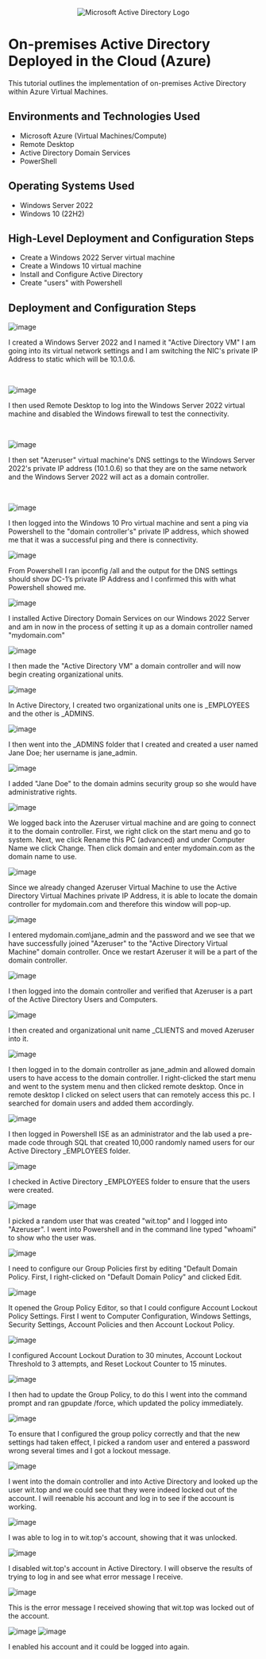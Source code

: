 <p align="center">
<img src="https://i.imgur.com/pU5A58S.png" alt="Microsoft Active Directory Logo"/>
</p>

<h1>On-premises Active Directory Deployed in the Cloud (Azure)</h1>
This tutorial outlines the implementation of on-premises Active Directory within Azure Virtual Machines.<br />




<h2>Environments and Technologies Used</h2>

- Microsoft Azure (Virtual Machines/Compute)
- Remote Desktop
- Active Directory Domain Services
- PowerShell

<h2>Operating Systems Used </h2>

- Windows Server 2022
- Windows 10 (22H2)

<h2>High-Level Deployment and Configuration Steps</h2>

- Create a Windows 2022 Server virtual machine
- Create a Windows 10 virtual machine
- Install and Configure Active Directory
- Create "users" with Powershell

<h2>Deployment and Configuration Steps</h2>

![image](https://github.com/user-attachments/assets/b4103fc3-8e16-4893-a1d4-f60ceaddd615)

I created a Windows Server 2022 and I named it "Active Directory VM" I am going into its virtual network settings and I am switching the NIC's private IP Address to static which will be 10.1.0.6.
</p>
<br />

![image](https://github.com/user-attachments/assets/4bb6dcc9-4e80-4a9c-936e-f0abbc07029a)

I then used Remote Desktop to log into the Windows Server 2022 virtual machine and disabled the Windows firewall to test the connectivity. 
</p>
<br />

![image](https://github.com/user-attachments/assets/5e0235fb-4a06-4afa-9ea7-39063a4cf2a0)

I then set "Azeruser" virtual machine's DNS settings to the Windows Server 2022's private IP address (10.1.0.6) so that they are on the same network and the Windows Server 2022 will act as a domain controller. 
</p>
<br />

![image](https://github.com/user-attachments/assets/11903d9a-03f3-4473-8a12-60d55b9ed485)

I then logged into the Windows 10 Pro virtual machine and sent a ping via Powershell to the "domain controller's" private IP address, which showed me that it was a successful ping and there is connectivity. 

![image](https://github.com/user-attachments/assets/3a30c221-d1a6-4a6e-8569-c8199a90e25a)

From Powershell I ran ipconfig /all and the output for the DNS settings should show DC-1’s private IP Address and I confirmed this with what Powershell showed me.

![image](https://github.com/user-attachments/assets/b62cec29-9d47-4554-ac3a-1443e29faf5f)

I installed Active Directory Domain Services on our Windows 2022 Server and am in now in the process of setting it up as a domain controller named "mydomain.com"

![image](https://github.com/user-attachments/assets/898e491e-b728-4042-9add-f2ff9652700e)

I then made the "Active Directory VM" a domain controller and will now begin creating organizational units.

![image](https://github.com/user-attachments/assets/7d5b0fa2-fdd2-4b05-8883-3112493ccbd4)

In Active Directory, I created two organizational units one is _EMPLOYEES and the other is _ADMINS.

![image](https://github.com/user-attachments/assets/cc10f512-85e1-433a-b93d-b0c5c2482f35)

I then went into the _ADMINS folder that I created and created a user named Jane Doe; her username is jane_admin.

![image](https://github.com/user-attachments/assets/5c882efe-9a5f-4106-8fc1-0fa1619931bb)
 
I added "Jane Doe" to the domain admins security group so she would have administrative rights. 

![image](https://github.com/user-attachments/assets/86208927-6557-4e86-9a80-70a3bc4fef84)

We logged back into the Azeruser virtual machine and are going to connect it to the domain controller. First, we right click on the start menu and go to system. Next, we click Rename this PC (advanced) and under Computer Name we click Change. Then click domain and enter mydomain.com as the domain name to use. 

![image](https://github.com/user-attachments/assets/e6b41e98-60c8-482a-afa8-78b0423d20a3)

Since we already changed Azeruser Virtual Machine to use the Active Directory Virtual Machines private IP Address, it is able to locate the domain controller for mydomain.com and therefore this window will pop-up.

![image](https://github.com/user-attachments/assets/af4d2c68-1816-4ffd-a64f-97c8729cf404)

I entered mydomain.com\jane_admin and the password and we see that we have successfully joined "Azeruser" to the "Active Directory Virtual Machine" domain controller. Once we restart Azeruser it will be a part of the domain controller. 

![image](https://github.com/user-attachments/assets/da411397-a359-4f07-854b-4e47ea59f90f)

I then logged into the domain controller and verified that Azeruser is a part of the Active Directory Users and Computers.

![image](https://github.com/user-attachments/assets/0245832c-6aa8-41bc-bc27-43d3cacc5458)

I then created and organizational unit name _CLIENTS and moved Azeruser into it. 

![image](https://github.com/user-attachments/assets/c625ad2b-a5bb-405d-b3f0-d94a2869e23b)

I then logged in to the domain controller as jane_admin and allowed domain users to have access to the domain controller. I right-clicked the start menu and went to the system menu and then clicked remote desktop. Once in remote desktop I clicked on select users that can remotely access this pc. I searched for domain users and added them accordingly. 

![image](https://github.com/user-attachments/assets/0feef233-a1a4-4d36-9d97-84278b108d1d)

I then logged in Powershell ISE as an administrator and the lab used a pre-made code through SQL that created 10,000 randomly named users for our Active Directory _EMPLOYEES folder. 

![image](https://github.com/user-attachments/assets/d7b54eef-6d3f-4718-ad35-1cc5da242a48)

I checked in Active Directory _EMPLOYEES folder to ensure that the users were created.

![image](https://github.com/user-attachments/assets/58c9af48-ea81-4440-9b40-f7bffb36bff3)

I picked a random user that was created "wit.top" and I logged into "Azeruser". I went into Powershell and in the command line typed "whoami" to show who the user was.

![image](https://github.com/user-attachments/assets/f9b0da7d-3b54-49c6-9a14-1e742c4915de)

I need to configure our Group Policies first by editing "Default Domain Policy. First, I right-clicked on "Default Domain Policy" and clicked Edit.

![image](https://github.com/user-attachments/assets/552f326b-661d-45f6-bdf3-646385e2e4f2)

It opened the Group Policy Editor, so that I could configure Account Lockout Policy Settings. First I went to Computer Configuration, Windows Settings, Security Settings, Account Policies and then Account Lockout Policy.

![image](https://github.com/user-attachments/assets/ca1cf255-cd16-4d13-84fc-9b9fe00a63a1)

I configured Account Lockout Duration to 30 minutes, Account Lockout Threshold to 3 attempts, and Reset Lockout Counter to 15 minutes. 

![image](https://github.com/user-attachments/assets/9cac62b5-58b8-4d93-8126-33571c68a0a6)

I then had to update the Group Policy, to do this I went into the command prompt and ran gpupdate /force, which updated the policy immediately. 

![image](https://github.com/user-attachments/assets/4f3ca63b-cfd8-4340-a979-0f217c9558f9)

To ensure that I configured the group policy correctly and that the new settings had taken effect, I picked a random user and entered a password wrong several times and I got a lockout message. 

![image](https://github.com/user-attachments/assets/f64c44f0-cd9c-44ca-9664-44c63511252c)

I went into the domain controller and into Active Directory and looked up the user wit.top and we could see that they were indeed locked out of the account. I will reenable his account and log in to see if the account is working. 

![image](https://github.com/user-attachments/assets/9d5216bb-5b23-4931-8105-59bf924295b8)

I was able to log in to wit.top's account, showing that it was unlocked. 

![image](https://github.com/user-attachments/assets/21149dec-d18e-41a2-bef2-ab1f01dde838)

I disabled wit.top's account in Active Directory. I will observe the results of trying to log in and see what error message I receive. 

![image](https://github.com/user-attachments/assets/8191f858-778f-4d02-b306-fdfe88f3cf78)

This is the error message I received showing that wit.top was locked out of the account. 

![image](https://github.com/user-attachments/assets/8f852ced-d8dd-446c-b75a-b7406c973859) ![image](https://github.com/user-attachments/assets/399c6b1f-fe0d-4b13-a68c-33454b41fe0e)

I enabled his account and it could be logged into again.






